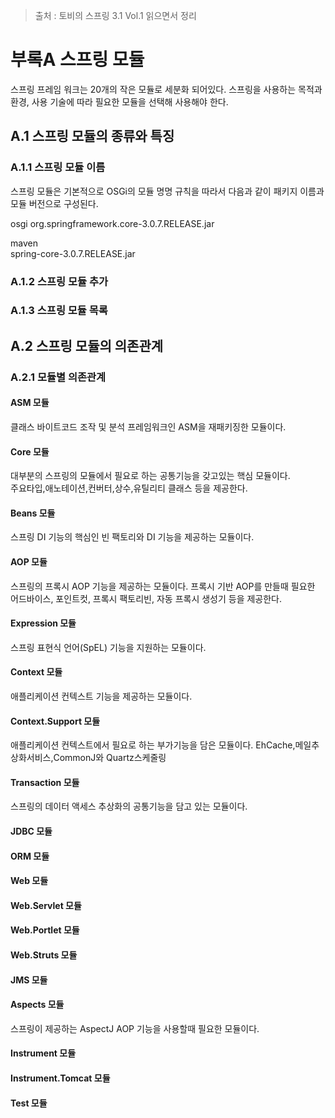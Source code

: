 > 출처 : 토비의 스프링 3.1 Vol.1 읽으면서 정리

# 부록A 스프링 모듈
스프링 프레임 워크는 20개의 작은 모듈로 세분화 되어있다.
스프링을 사용하는 목적과 환경, 사용 기술에 따라 필요한 모듈을 선택해 사용해야 한다.

## A.1 스프링 모듈의 종류와 특징
### A.1.1 스프링 모듈 이름
스프링 모듈은 기본적으로 OSGi의 모듈 명명 규칙을 따라서 다음과 같이 패키지 이름과 모듈 버전으로 구성된다.

osgi
org.springframework.core-3.0.7.RELEASE.jar

maven  
spring-core-3.0.7.RELEASE.jar

### A.1.2 스프링 모듈 추가
### A.1.3 스프링 모듈 목록

## A.2 스프링 모듈의 의존관계
### A.2.1 모듈별 의존관계
#### ASM 모듈  
클래스 바이트코드 조작 및 분석 프레임워크인 ASM을 재패키징한 모듈이다.

#### Core 모듈
대부분의 스프링의 모듈에서 필요로 하는 공통기능을 갖고있는 핵심 모듈이다.  
주요타입,애노테이션,컨버터,상수,유틸리티 클래스 등을 제공한다.

#### Beans 모듈
스프링 DI 기능의 핵심인 빈 팩토리와 DI 기능을 제공하는 모듈이다.

#### AOP 모듈
스프링의 프록시 AOP 기능을 제공하는 모듈이다.
프록시 기반 AOP를 만들때 필요한 어드바이스, 포인트컷, 프록시 팩토리빈, 자동 프록시 생성기 등을 제공한다.

#### Expression 모듈
스프링 표현식 언어(SpEL) 기능을 지원하는 모듈이다.

#### Context 모듈
애플리케이션 컨텍스트 기능을 제공하는 모듈이다.

#### Context.Support 모듈
애플리케이션 컨텍스트에서 필요로 하는 부가기능을 담은 모듈이다. EhCache,메일추상화서비스,CommonJ와 Quartz스케줄링

#### Transaction 모듈
스프링의 데이터 액세스 추상화의 공통기능을 담고 있는 모듈이다.

#### JDBC 모듈
      
#### ORM 모듈

#### Web 모듈
      
#### Web.Servlet 모듈
      
#### Web.Portlet 모듈

#### Web.Struts 모듈

#### JMS 모듈

#### Aspects 모듈
스프링이 제공하는 AspectJ AOP 기능을 사용할때 필요한 모듈이다.

#### Instrument 모듈
      
#### Instrument.Tomcat 모듈

#### Test 모듈
